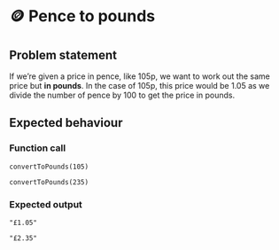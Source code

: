 # 🪙 Pence to pounds

## Problem statement

If we’re given a price in pence, like 105p, we want to work out the same price but **in pounds**. In the case of 105p, this price would be 1.05 as we divide the number of pence by 100 to get the price in pounds. 

## Expected behaviour

### Function call

`convertToPounds(105)`

`convertToPounds(235)`

### Expected output

`"£1.05"`

`"£2.35"`
